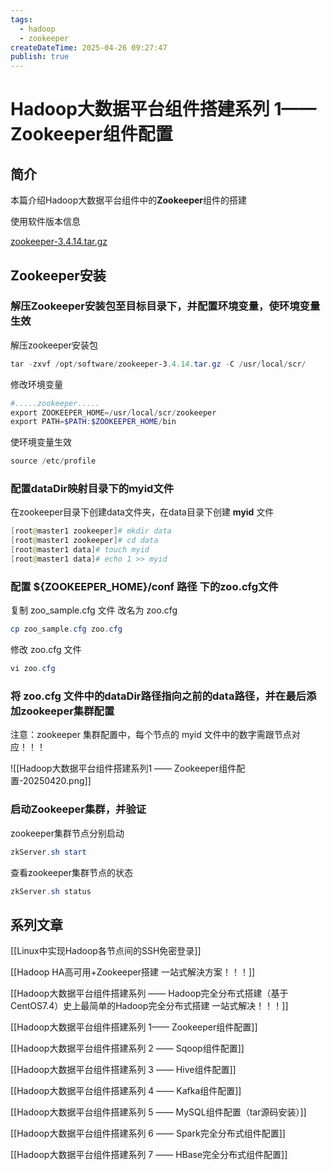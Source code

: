 ```yaml
---
tags:
  - hadoop
  - zookeeper
createDateTime: 2025-04-26 09:27:47
publish: true
---
```


# Hadoop大数据平台组件搭建系列 1—— Zookeeper组件配置

## 简介

本篇介绍Hadoop大数据平台组件中的**Zookeeper**组件的搭建

使用软件版本信息

[zookeeper-3.4.14.tar.gz](http://mirror.bit.edu.cn/apache/zookeeper/zookeeper-3.4.14/zookeeper-3.4.14.tar.gz)

## Zookeeper安装

### 解压Zookeeper安装包至目标目录下，并配置环境变量，使环境变量生效

解压zookeeper安装包

```powershell
tar -zxvf /opt/software/zookeeper-3.4.14.tar.gz -C /usr/local/scr/
```

修改环境变量

```powershell
#.....zookeeper.....
export ZOOKEEPER_HOME=/usr/local/scr/zookeeper
export PATH=$PATH:$ZOOKEEPER_HOME/bin
```

使环境变量生效

```powershell
source /etc/profile
```

### 配置dataDir映射目录下的myid文件
 

在zookeeper目录下创建data文件夹，在data目录下创建 **myid** 文件

```powershell
[root@master1 zookeeper]# mkdir data
[root@master1 zookeeper]# cd data
[root@master1 data]# touch myid 
[root@master1 data]# echo 1 >> myid 
```

### 配置 ${ZOOKEEPER_HOME}/conf 路径 下的zoo.cfg文件

复制 zoo_sample.cfg 文件 改名为 zoo.cfg

```powershell
cp zoo_sample.cfg zoo.cfg 
```

修改 zoo.cfg 文件

```powershell
vi zoo.cfg 
```

### 将 zoo.cfg 文件中的dataDir路径指向之前的data路径，并在最后添加zookeeper集群配置

注意：zookeeper 集群配置中，每个节点的 myid 文件中的数字需跟节点对应！！！

![[Hadoop大数据平台组件搭建系列1 —— Zookeeper组件配置-20250420.png]]

### 启动Zookeeper集群，并验证

zookeeper集群节点分别启动

```powershell
zkServer.sh start
```

查看zookeeper集群节点的状态

```powershell
zkServer.sh status
```


## 系列文章

[[Linux中实现Hadoop各节点间的SSH免密登录]]

[[Hadoop HA高可用+Zookeeper搭建 一站式解決方案！！！]]

[[Hadoop大数据平台组件搭建系列 —— Hadoop完全分布式搭建（基于CentOS7.4）史上最简单的Hadoop完全分布式搭建 一站式解决！！！]]

[[Hadoop大数据平台组件搭建系列 1—— Zookeeper组件配置]]

[[Hadoop大数据平台组件搭建系列 2 —— Sqoop组件配置]]

[[Hadoop大数据平台组件搭建系列 3 —— Hive组件配置]]

[[Hadoop大数据平台组件搭建系列 4 —— Kafka组件配置]]

[[Hadoop大数据平台组件搭建系列 5 —— MySQL组件配置（tar源码安装）]]

[[Hadoop大数据平台组件搭建系列 6 —— Spark完全分布式组件配置]]

[[Hadoop大数据平台组件搭建系列 7 —— HBase完全分布式组件配置]]


